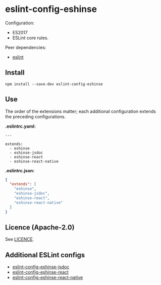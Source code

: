 # eslint-config-eshinse

Configuration:

* ES2017
* ESLint core rules.

Peer dependencies:

* [eslint](https://github.com/eslint/eslint)

## Install

`npm install --save-dev eslint-config-eshinse`

## Use

The order of the extensions matter; each additional configuration extends the preceding configurations.

**.eslintrc.yaml:**

```
---

extends:
  - eshinse
  - eshinse-jsdoc
  - eshinse-react
  - eshinse-react-native
```

**.eslintrc.json:**

```json
{
  "extends": [
    "eshinse",
    "eshinse-jsdoc",
    "eshinse-react",
    "eshinse-react-native"
  ]
}
```

## Licence (Apache-2.0)

See [LICENCE](LICENCE).

## Additional ESLint configs

* [eslint-config-eshinse-jsdoc](https://github.com/eshinse/eslint-config-eshinse-jsdoc)
* [eslint-config-eshinse-react](https://github.com/eshinse/eslint-config-eshinse-react)
* [eslint-config-eshinse-react-native](https://github.com/eshinse/eslint-config-eshinse-react-native)

